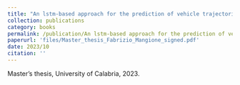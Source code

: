 ```yaml
---
title: "An lstm-based approach for the prediction of vehicle trajectories in the smart city environment"
collection: publications
category: books
permalink: /publication/An lstm-based approach for the prediction of vehicle trajectories in the smart city environment
paperurl: 'files/Master_thesis_Fabrizio_Mangione_signed.pdf'
date: 2023/10
citation: ''
---
```

Master’s thesis, University of Calabria, 2023.
